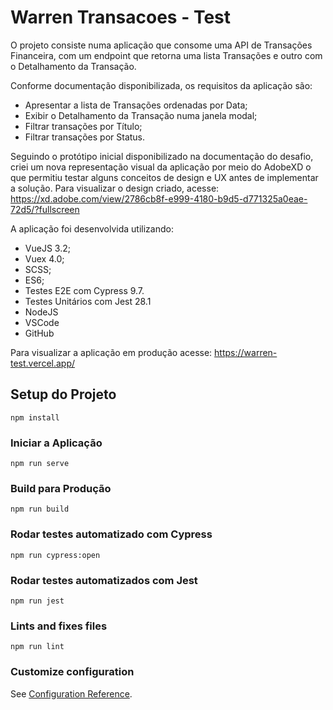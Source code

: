 # Warren Transacoes - Test

O projeto consiste numa aplicação que consome uma API de Transações Financeira, com um endpoint que retorna uma lista Transações e outro com o Detalhamento da Transação.

Conforme documentação disponibilizada, os requisitos da aplicação são:
- Apresentar a lista de Transações ordenadas por Data;
- Exibir o Detalhamento da Transação numa janela modal;
- Filtrar transações por Título;
- Filtrar transações por Status.

Seguindo o protótipo inicial disponibilizado na documentação do desafio, criei um nova representação visual da aplicação por meio do AdobeXD o que permitiu testar alguns conceitos de design e UX antes de implementar a solução.
Para visualizar o design criado, acesse: https://xd.adobe.com/view/2786cb8f-e999-4180-b9d5-d771325a0eae-72d5/?fullscreen

A aplicação foi desenvolvida utilizando:
- VueJS 3.2;
- Vuex 4.0;
- SCSS;
- ES6;
- Testes E2E com Cypress 9.7.
- Testes Unitários com Jest 28.1
- NodeJS
- VSCode
- GitHub

Para visualizar a aplicação em produção acesse: https://warren-test.vercel.app/


## Setup do Projeto
```
npm install
```

### Iniciar a Aplicação
```
npm run serve
```

### Build para Produção
```
npm run build
```

### Rodar testes automatizado com Cypress
```
npm run cypress:open
```

### Rodar testes automatizados com Jest
```
npm run jest
```

### Lints and fixes files
```
npm run lint
```

### Customize configuration
See [Configuration Reference](https://cli.vuejs.org/config/).
